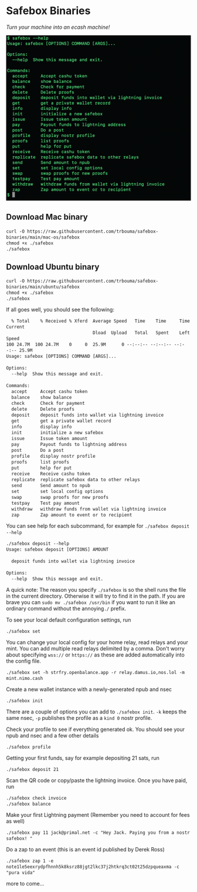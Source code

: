 # Safebox Binaries
*Turn your machine into an ecash machine!*

![Safebox --help](./assets/safebox-help.png)


## Download Mac binary
```
curl -O https://raw.githubusercontent.com/trbouma/safebox-binaries/main/mac-os/safebox
chmod +x ./safebox
./safebox
```

## Download Ubuntu binary
```
curl -O https://raw.githubusercontent.com/trbouma/safebox-binaries/main/ubuntu/safebox
chmod +x ./safebox
./safebox
```

If all goes well, you should see the following:
```
  % Total    % Received % Xferd  Average Speed   Time    Time     Time  Current
                                 Dload  Upload   Total   Spent    Left  Speed
100 24.7M  100 24.7M    0     0  25.9M      0 --:--:-- --:--:-- --:--:-- 25.9M
Usage: safebox [OPTIONS] COMMAND [ARGS]...

Options:
  --help  Show this message and exit.

Commands:
  accept     Accept cashu token
  balance    show balance
  check      Check for payment
  delete     Delete proofs
  deposit    deposit funds into wallet via lightning invoice
  get        get a private wallet record
  info       display info
  init       initialize a new safebox
  issue      Issue token amount
  pay        Payout funds to lightning address
  post       Do a post
  profile    display nostr profile
  proofs     list proofs
  put        help for put
  receive    Receive cashu token
  replicate  replicate safebox data to other relays
  send       Send amount to npub
  set        set local config options
  swap       swap proofs for new proofs
  testpay    Test pay amount
  withdraw   withdraw funds from wallet via lightning invoice
  zap        Zap amount to event or to recipient

```
You can see help for each subcommand, for example for `./safebox deposit --help`
```
./safebox deposit --help
Usage: safebox deposit [OPTIONS] AMOUNT

  deposit funds into wallet via lightning invoice

Options:
  --help  Show this message and exit.
```
A quick note: The reason you specify `./safebox` is so the shell runs the file in the current directory. Otherwise it will try to find it in the path. If you are brave you can `sudo mv ./safebox /usr/bin` if you want to run it like an ordinary command without the annoying`./` prefix.

To see your local default configuration settings, run
```
./safebox set
```
You can change your local config for your home relay, read relays and your mint. You can add multiple read relays delimited by a comma. Don't worry about specifying `wss://` or `https://` as these are added automatically into the config file.
```
./safebox set -h strfry.openbalance.app -r relay.damus.io,nos.lol -m mint.nimo.cash
```


Create a new wallet instance with a newly-generated npub and nsec
```
./safebox init
```
There are a couple of options you can add to `./safebox init`. `-k` keeps the same nsec, `-p` publishes the profile as a `kind 0` nostr profile.

Check your profile to see if everything generated ok. You should see your npub and nsec and a few other details
```
./safebox profile
```


Getting your first funds, say for example depositing 21 sats, run
```
./safebox deposit 21
```

Scan the QR code or copy/paste the lightning invoice. Once you have paid, run

```
./safebox check invoice
./safebox balance
```
Make your first Lightning payment (Remember you need to account for fees as well)

```
./safebox pay 11 jack@primal.net -c "Hey Jack. Paying you from a nostr safebox! " 
```

Do a zap to an event (this is an event id published by Derek Ross)
```
./safebox zap 1 -e note1le5eexrydpfhnnh5k8ksrz88jgt2lkc37j2htkrq3ct02t25dzpqueaxma -c "pura vida"
```

more to come...